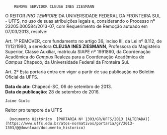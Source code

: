         REMOVE SERVIDOR CLEUSA INES ZIESMANN  

O REITOR *PRO TEMPORE* DA UNIVERSIDADE FEDERAL DA FRONTEIRA SUL - UFFS, no uso de suas atribuições legais e, considerando o Processo nº 23205.000584/2013-07, com Requerimento de Remoção autuado em 07/03/2013, resolve:

 Art. 1º REMOVER, com fundamento no artigo 36, inciso III, da Lei nº 8.112, de 11/12/1990, a servidora **CLEUSA INES ZIESMANN**, Professora do Magistério Superior, Classe Auxiliar, matrícula SIAPE nº 1991860, da Coordenação Acadêmica do *Campus* Realeza para a Coordenação Acadêmica do *Campus* Chapecó, da Universidade Federal da Fronteira Sul.

 Art. 2º Esta portaria entra em vigor a partir de sua publicação no Boletim Oficial da UFFS.

  

   **Data do ato:** Chapecó-SC, 06 de setembro de 2013.   
 **Data de publicação:**  28 de setembro de 2016. 

    Jaime Giolo    
 Reitor pro tempore da UFFS 

      Documento Histórico  [PORTARIA Nº 1303/GR/UFFS/2013 (ALTERADA)](https://www.uffs.edu.br/atos-normativos/portaria/gr/2013-1303/@@download/documento_historico)     
      